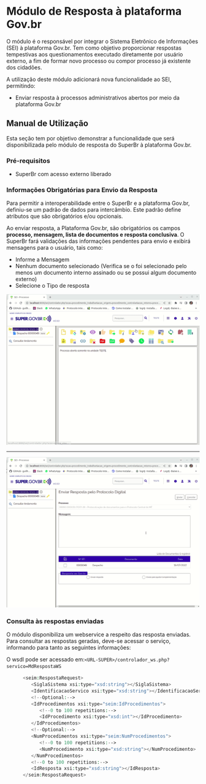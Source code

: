 # Módulo de Resposta à plataforma Gov.br

O módulo é o responsável por integrar o Sistema Eletrônico de Informações (SEI) à plataforma Gov.br. Tem como objetivo proporcionar respostas tempestivas aos questionamentos executado diretamente por usuário externo, a fim de formar novo processo ou compor processo já existente dos cidadões.


A utilização deste módulo adicionará nova funcionalidade ao SEI, permitindo:
 - Enviar resposta à processos administrativos abertos por meio da plataforma Gov.br

## Manual de Utilização

Esta seção tem por objetivo demonstrar a funcionalidade que será disponibilizada pelo módulo de resposta do SuperBr à plataforma Gov.br.

### Pré-requisitos
- SuperBr com acesso externo liberado

### Informações Obrigatórias para Envio da Resposta

Para permitir a interoperabilidade entre o SuperBr e a plataforma Gov.br, definiu-se um padrão de dados para intercâmbio. Este padrão define atributos que são obrigatórios e/ou opcionais.

Ao enviar resposta, a Plataforma Gov.br, são obrigatórios os campos **processo, mensagem, lista de documentos e resposta conclusiva**. O SuperBr fará validações das informações pendentes para envio e exibirá mensagens para o usuário, tais como:

- Informe a Mensagem
- Nenhum documento selecionado (Verifica se o foi selecionado pelo menos um documento interno assinado ou se possui algum documento externo)
- Selecione o Tipo de resposta

![Tela de envio de resposta](imagens/tela_mod_resposta.gif)

---

![Validação dos Campos obrigatórios no momento do envio da resposta](imagens/mod_resposta_validacoes.gif)

### Consulta às respostas enviadas

O módulo disponibiliza um webservice a respeito das resposta enviadas. Para consultar as respostas geradas, deve-se acessar o serviço, informando para tanto as seguintes informações:

O wsdl pode ser acessado em:```<URL-SUPER>/controlador_ws.php?servico=MdRespostaWS```

```php
      <seim:RespostaRequest>
         <SiglaSistema xsi:type="xsd:string"></SiglaSistema>
         <IdentificacaoServico xsi:type="xsd:string"></IdentificacaoServico>
         <!--Optional:-->
         <IdProcedimentos xsi:type="seim:IdProcedimentos">
            <!--0 to 100 repetitions:-->
            <IdProcedimento xsi:type="xsd:int"></IdProcedimento>
         </IdProcedimentos>
         <!--Optional:-->
         <NumProcedimentos xsi:type="seim:NumProcedimentos">
            <!--0 to 100 repetitions:-->
            <NumProcedimento xsi:type="xsd:string"></NumProcedimento>
         </NumProcedimentos>
         <!--0 to 100 repetitions:-->
         <IdResposta xsi:type="xsd:string"></IdResposta>
      </seim:RespostaRequest>
```